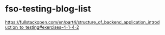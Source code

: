 # fso-testing-blog-list

https://fullstackopen.com/en/part4/structure_of_backend_application_introduction_to_testing#exercises-4-1-4-2
